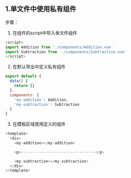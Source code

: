 ## 1.单文件中使用私有组件

步骤：

1. 在组件的script中导入单文件组件

```js
<script>
import Addition from './components/Addition.vue'
import Subtraction from './components/Subtraction.vue'
</script>
```

2. 在默认导出中定义私有组件

```js
export default {
  data() {
    return {}
  },
  components: {
    'my-addition': Addition,
    'my-subtraction': Subtraction
  }
}
```

3. 在模板区域使用定义的组件

```js
<template>
  <div>
    <my-addition></my-addition>

    <p>---------------------------------</p>

    <my-subtraction></my-subtraction>
  </div>
</template>
```

